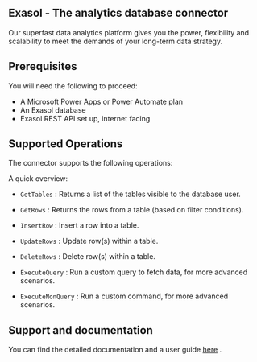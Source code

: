 
## Exasol - The analytics database connector

Our superfast data analytics platform gives you the power, flexibility and scalability to meet the demands of your long-term data strategy. 

## Prerequisites
You will need the following to proceed:
* A Microsoft Power Apps or Power Automate plan
* An Exasol database
* Exasol REST API set up, internet facing

## Supported Operations

The connector supports the following operations:

A quick overview:

* `GetTables` : Returns a list of the tables visible to the database user.

* `GetRows` : Returns the rows from a table (based on filter conditions).

* `InsertRow` : Insert a row into a table.

* `UpdateRows` : Update row(s) within a table.

* `DeleteRows` : Delete row(s) within a table.

* `ExecuteQuery` : Run a custom query to fetch data, for more advanced scenarios.

* `ExecuteNonQuery` : Run a custom command, for more advanced scenarios.

## Support and documentation

You can find the detailed documentation and a user guide [here](https://github.com/exasol/power-apps-connector#readme) .
